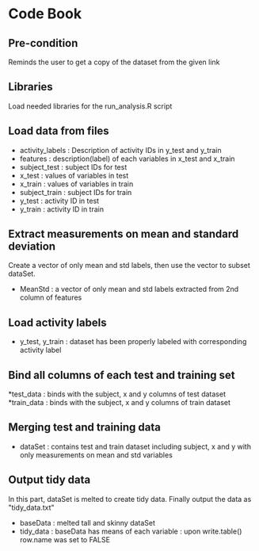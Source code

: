 Code Book
==========

## Pre-condition
Reminds the user to get a copy of the dataset from the given link

## Libraries
Load needed libraries for the run_analysis.R script

## Load data from files
* activity_labels : Description of activity IDs in y_test and y_train
* features : description(label) of each variables in x_test and x_train
* subject_test : subject IDs for test
* x_test : values of variables in test
* x_train : values of variables in train
* subject_train  : subject IDs for train
* y_test : activity ID in test
* y_train : activity ID in train

## Extract measurements on mean and standard deviation
Create a vector of only mean and std labels, then use the vector to subset dataSet.
* MeanStd : a vector of only mean and std labels extracted from 2nd column of features

## Load activity labels
* y_test, y_train : dataset has been properly labeled with corresponding activity label

## Bind all columns of each test and training set
*test_data : binds with the subject, x and y columns of test dataset
*train_data : binds with the subject, x and y columns of train dataset
 
## Merging test and training data
* dataSet : contains test and train dataset including subject, x and y with only measurements on mean and std variables

## Output tidy data
In this part, dataSet is melted to create tidy data. Finally output the data as "tidy_data.txt"
* baseData : melted tall and skinny dataSet
* tidy_data : baseData has means of each variable
 		: upon write.table() row.name was set to FALSE